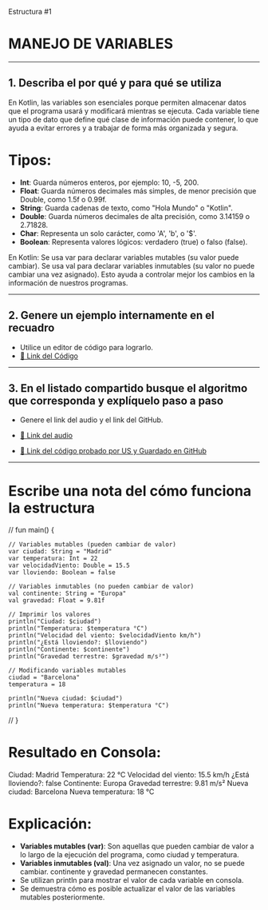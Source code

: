Estructura #1

# MANEJO DE VARIABLES

---

## 1. Describa el por qué y para qué se utiliza

En Kotlin, las variables son esenciales porque permiten almacenar datos que el programa usará y modificará mientras se ejecuta.
Cada variable tiene un tipo de dato que define qué clase de información puede contener, lo que ayuda a evitar errores y a trabajar de forma más organizada y segura.

# Tipos:

- **Int**: Guarda números enteros, por ejemplo: 10, -5, 200.
- **Float**: Guarda números decimales más simples, de menor precisión que Double, como 1.5f o 0.99f.
- **String**: Guarda cadenas de texto, como "Hola Mundo" o "Kotlin".
- **Double**: Guarda números decimales de alta precisión, como 3.14159 o 2.71828.
- **Char**: Representa un solo carácter, como 'A', 'b', o '$'.
- **Boolean**: Representa valores lógicos: verdadero (true) o falso (false).

En Kotlin:
Se usa var para declarar variables mutables (su valor puede cambiar).
Se usa val para declarar variables inmutables (su valor no puede cambiar una vez asignado).
Esto ayuda a controlar mejor los cambios en la información de nuestros programas.

---

## 2. Genere un ejemplo internamente en el recuadro

- Utilice un editor de código para lograrlo.
- [🔗 Link del Código](https://pl.kotl.in/mywCjRVjV) <!-- Aquí puedes reemplazar # por el enlace real de tu archivo en GitHub -->

---

## 3. En el listado compartido busque el algoritmo que corresponda y explíquelo paso a paso

- Genere el link del audio y el link del GitHub.
  
- [🔗 Link del audio](#)
- [🔗 Link del código probado por US y Guardado en GitHub](https://github.com/mejia-Xsbethx15162/FichasExpos/blob/6db4fd3776e313f94eecd3e12e7f09b559c94157/Variables/Variables.jpeg)

---

# Escribe una nota del cómo funciona la estructura

// fun main() {

    // Variables mutables (pueden cambiar de valor)
    var ciudad: String = "Madrid"
    var temperatura: Int = 22
    var velocidadViento: Double = 15.5
    var lloviendo: Boolean = false

    // Variables inmutables (no pueden cambiar de valor)
    val continente: String = "Europa"
    val gravedad: Float = 9.81f

    // Imprimir los valores
    println("Ciudad: $ciudad")
    println("Temperatura: $temperatura °C")
    println("Velocidad del viento: $velocidadViento km/h")
    println("¿Está lloviendo?: $lloviendo")
    println("Continente: $continente")
    println("Gravedad terrestre: $gravedad m/s²")

    // Modificando variables mutables
    ciudad = "Barcelona"
    temperatura = 18

    println("Nueva ciudad: $ciudad")
    println("Nueva temperatura: $temperatura °C")
// }

# Resultado en Consola:

Ciudad: Madrid
Temperatura: 22 °C
Velocidad del viento: 15.5 km/h
¿Está lloviendo?: false
Continente: Europa
Gravedad terrestre: 9.81 m/s²
Nueva ciudad: Barcelona
Nueva temperatura: 18 °C


# Explicación:

- **Variables mutables (var)**: Son aquellas que pueden cambiar de valor a lo largo de la ejecución del programa, como ciudad y temperatura.
- **Variables inmutables (val)**: Una vez asignado un valor, no se puede cambiar. continente y gravedad permanecen constantes.
- Se utilizan println para mostrar el valor de cada variable en consola.
- Se demuestra cómo es posible actualizar el valor de las variables mutables posteriormente.
